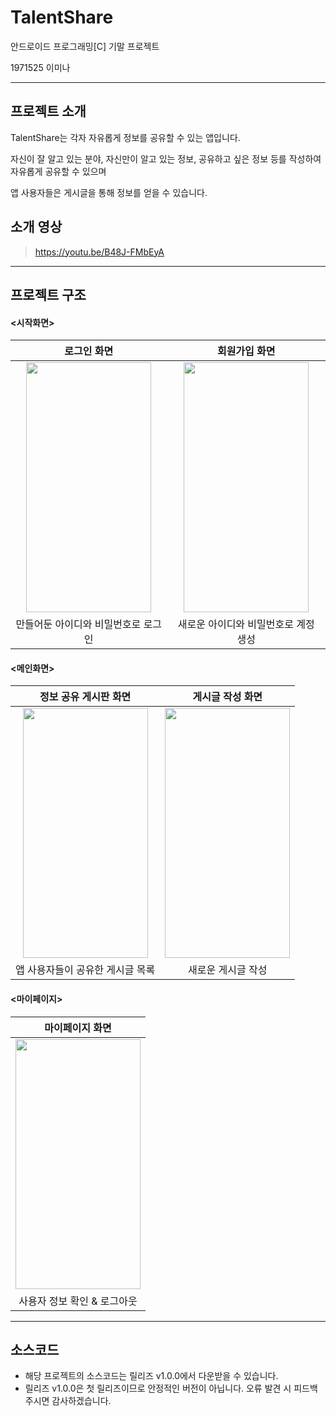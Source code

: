 # TalentShare
안드로이드 프로그래밍[C] 기말 프로젝트


1971525 이미나

---
## 프로젝트 소개
TalentShare는 각자 자유롭게 정보를 공유할 수 있는 앱입니다.


자신이 잘 알고 있는 분야, 자신만이 알고 있는 정보, 공유하고 싶은 정보 등를 작성하여 자유롭게 공유할 수 있으며


앱 사용자들은 게시글을 통해 정보를 얻을 수 있습니다.

## 소개 영상
> https://youtu.be/B48J-FMbEyA

---
## 프로젝트 구조

#### <시작화면>

|  로그인 화면   |  회원가입 화면 |
| :------------: | :------------: |
|<img src="https://github.com/minalee0628/Android_TalentShare/assets/58770233/747ad441-02e2-4c04-bbe0-141f6a3626e9" width="200" height="400"/>|<img src="https://github.com/minalee0628/Android_TalentShare/assets/58770233/d542d42c-da5f-4702-bc67-b0119feced45" width="200" height="400"/>|
| 만들어둔 아이디와 비밀번호로 로그인| 새로운 아이디와 비밀번호로 계정 생성 |



#### <메인화면>
| 정보 공유 게시판 화면 | 게시글 작성 화면 |
| :------------: | :------------: |
|<img src="https://github.com/minalee0628/Android_TalentShare/assets/58770233/da336416-86e0-45be-b74b-567e35f2d3c4" width="200" height="400"/>|<img src="https://github.com/minalee0628/Android_TalentShare/assets/58770233/327e01c3-c975-401e-be4d-38432a5949dd" width="200" height="400"/>|
| 앱 사용자들이 공유한 게시글 목록 | 새로운 게시글 작성 |



#### <마이페이지>
| 마이페이지 화면 |
| :------------: |
|<img src="https://github.com/minalee0628/Android_TalentShare/assets/58770233/0aaa4a49-f149-497c-92f6-d3006a37d907" width="200" height="400"/>|
| 사용자 정보 확인 & 로그아웃 |



---
## 소스코드
- 해당 프로젝트의 소스코드는 릴리즈 v1.0.0에서 다운받을 수 있습니다.
- 릴리즈 v1.0.0은 첫 릴리즈이므로 안정적인 버전이 아닙니다. 오류 발견 시 피드백 주시면 감사하겠습니다.
